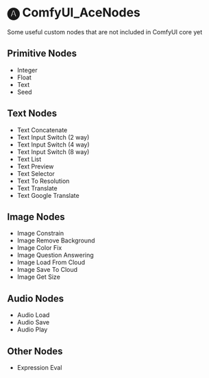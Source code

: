 # 🅐 ComfyUI_AceNodes
Some useful custom nodes that are not included in ComfyUI core yet

## Primitive Nodes
- Integer
- Float
- Text
- Seed

## Text Nodes
- Text Concatenate
- Text Input Switch (2 way)
- Text Input Switch (4 way)
- Text Input Switch (8 way)
- Text List
- Text Preview
- Text Selector
- Text To Resolution
- Text Translate
- Text Google Translate

## Image Nodes
- Image Constrain
- Image Remove Background
- Image Color Fix
- Image Question Answering
- Image Load From Cloud
- Image Save To Cloud
- Image Get Size

## Audio Nodes
- Audio Load
- Audio Save
- Audio Play

## Other Nodes
- Expression Eval